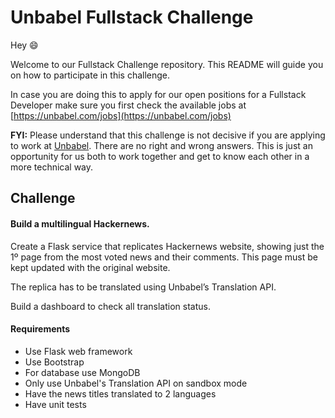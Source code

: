 # Unbabel Fullstack Challenge

Hey :smile:

Welcome to our Fullstack Challenge repository. This README will guide you on how to participate in this challenge.

In case you are doing this to apply for our open positions for a Fullstack Developer make sure you first check the available jobs at [https://unbabel.com/jobs](https://unbabel.com/jobs)

**FYI:** Please understand that this challenge is not decisive if you are applying to work at [Unbabel](https://unbabel.com/jobs). There are no right and wrong answers. This is just an opportunity for us both to work together and get to know each other in a more technical way.

## Challenge


#### Build a multilingual Hackernews.

Create a Flask service that replicates Hackernews website, showing just the 1º page from the most voted news and their comments. This page must be kept updated with the original website.

The replica has to be translated using Unbabel’s Translation API.

Build a dashboard to check all translation status.


#### Requirements
* Use Flask web framework
* Use Bootstrap
* For database use MongoDB
* Only use Unbabel's Translation API on sandbox mode
* Have the news titles translated to 2 languages
* Have unit tests
